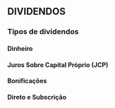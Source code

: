 ## DIVIDENDOS

### Tipos de dividendos

#### Dinheiro
#### Juros Sobre Capital Próprio (JCP)
#### Bonificações 
#### Direto e Subscrição